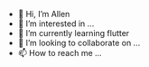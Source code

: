 - 👋 Hi, I’m Allen
- 👀 I’m interested in ...
- 🌱 I’m currently learning flutter
- 💞️ I’m looking to collaborate on ...
- 📫 How to reach me ...

<!---
ieful/ieful is a ✨ special ✨ repository because its `README.md` (this file) appears on your GitHub profile.
You can click the Preview link to take a look at your changes.
--->
